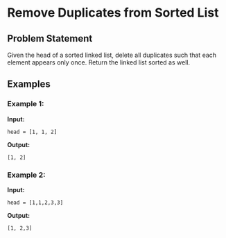 # Remove Duplicates from Sorted List

## Problem Statement
Given the head of a sorted linked list, delete all duplicates such that each element appears only once. Return the linked list sorted as well.

## Examples

### Example 1:
**Input:** 
```plaintext
head = [1, 1, 2]
```
**Output:**
```
[1, 2]
```

### Example 2:
**Input:** 
```plaintext
head = [1,1,2,3,3]
```
**Output:**
```
[1, 2,3]
```
